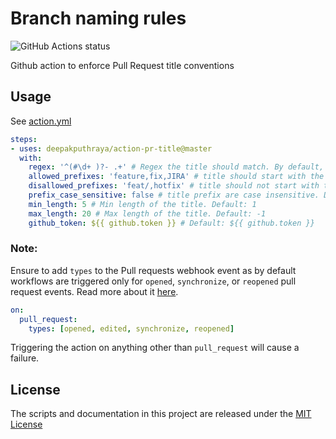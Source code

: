 # Branch naming rules
<img alt="GitHub Actions status" src="https://github.com/deepakputhraya/action-pr-title/workflows/main/badge.svg">

Github action to enforce Pull Request title conventions

## Usage

See [action.yml](./action.yml)

```yaml
steps:
- uses: deepakputhraya/action-pr-title@master
  with:
    regex: '^(#\d+ )?- .+' # Regex the title should match. By default, expects title to start with issue number, like: "#23 - title" or a dash, like: "- title"
    allowed_prefixes: 'feature,fix,JIRA' # title should start with the given prefix, empty by default
    disallowed_prefixes: 'feat/,hotfix' # title should not start with the given prefix, empty by default
    prefix_case_sensitive: false # title prefix are case insensitive. Default: false
    min_length: 5 # Min length of the title. Default: 1
    max_length: 20 # Max length of the title. Default: -1
    github_token: ${{ github.token }} # Default: ${{ github.token }}
```

### Note:
Ensure to add `types` to the Pull requests webhook event as by default workflows are triggered only
for `opened`, `synchronize`, or `reopened` pull request events. Read more about
it [here](https://docs.github.com/en/free-pro-team@latest/actions/reference/events-that-trigger-workflows#pull_request).
```yaml
on:
  pull_request:
    types: [opened, edited, synchronize, reopened]
```

Triggering the action on anything other than `pull_request` will cause a failure.

## License
The scripts and documentation in this project are released under the [MIT License](./LICENSE)
